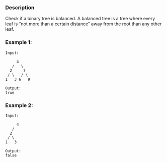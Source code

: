 
### Description

Check if a binary tree is balanced. A balanced tree is a tree where every leaf is “not more than a certain distance” away from the root than any other leaf.

### Example 1:

```
Input:

     4
   /   \
  2     7
 / \   / \
1   3 6   9

Output:
true
```

### Example 2:

```
Input:

     4
   /  
  2   
 / \  
1   3 

Output:
false
```